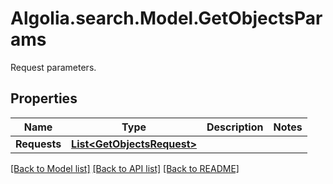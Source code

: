 # Algolia.search.Model.GetObjectsParams
Request parameters.

## Properties

Name | Type | Description | Notes
------------ | ------------- | ------------- | -------------
**Requests** | [**List&lt;GetObjectsRequest&gt;**](GetObjectsRequest.md) |  | 

[[Back to Model list]](../README.md#documentation-for-models) [[Back to API list]](../README.md#documentation-for-api-endpoints) [[Back to README]](../README.md)

